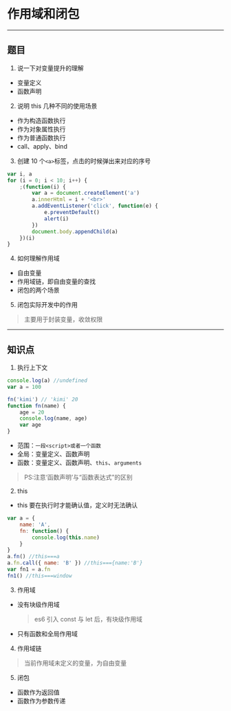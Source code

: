 # 作用域和闭包

---

## 题目

1. 说一下对变量提升的理解

-   变量定义
-   函数声明

2. 说明 this 几种不同的使用场景

-   作为构造函数执行
-   作为对象属性执行
-   作为普通函数执行
-   call、apply、bind

3. 创建 10 个`<a>`标签，点击的时候弹出来对应的序号

```js
var i, a
for (i = 0; i < 10; i++) {
	;(function(i) {
		var a = document.createElement('a')
		a.innerHtml = i + '<br>'
		a.addEventListener('click', function(e) {
			e.preventDefault()
			alert(i)
		})
		document.body.appendChild(a)
	})(i)
}
```

4. 如何理解作用域

-   自由变量
-   作用域链，即自由变量的查找
-   闭包的两个场景

5. 闭包实际开发中的作用

> 主要用于封装变量，收敛权限

---

## 知识点

1. 执行上下文

```js
console.log(a) //undefined
var a = 100

fn('kimi') // 'kimi' 20
function fn(name) {
	age = 20
	console.log(name, age)
	var age
}
```

-   范围：`一段<script>或者一个函数`
-   全局：变量定义、函数声明
-   函数：变量定义、函数声明、`this`、`arguments`

> PS:注意‘函数声明’与“函数表达式”的区别

2. this

-   this 要在执行时才能确认值，定义时无法确认

```js
var a = {
	name: 'A',
	fn: function() {
		console.log(this.name)
	}
}
a.fn() //this===a
a.fn.call({ name: 'B' }) //this==={name:'B'}
var fn1 = a.fn
fn1() //this===window
```

3. 作用域

-   没有块级作用域
    > es6 引入 const 与 let 后，有块级作用域
-   只有函数和全局作用域

4. 作用域链

> 当前作用域未定义的变量，为自由变量

5. 闭包

-   函数作为返回值
-   函数作为参数传递
